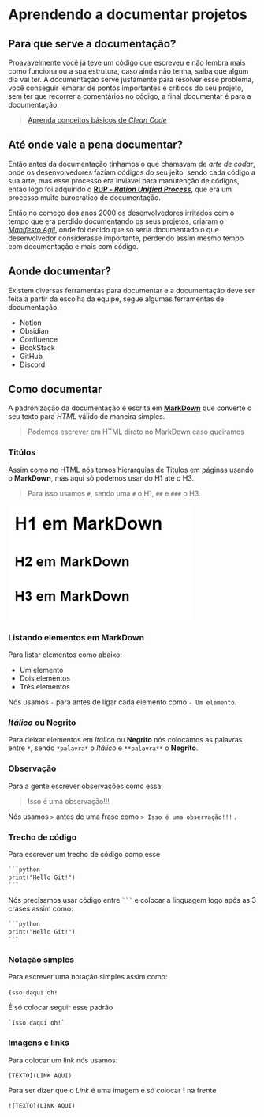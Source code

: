 # Aprendendo a documentar projetos

## Para que serve a documentação?

Proavavelmente você já teve um código que escreveu e não lembra mais como funciona ou a sua estrutura, caso ainda não tenha, saiba que algum dia vai ter.
A documentação serve justamente para resolver esse problema, você conseguir lembrar de pontos importantes e criticos do seu projeto, sem ter que recorrer a comentários no código, a final documentar é para a documentação.

> [Aprenda conceitos básicos de *Clean Code*](https://www.youtube.com/watch?v=9w3o9NHXqu0)

## Até onde vale a pena documentar?

Então antes da documentação tinhamos o que chamavam de *arte de codar*, onde os desenvolvedores faziam códigos do seu jeito, sendo cada código a sua arte, mas esse processo era inviavel para manutenção de códigos, então logo foi adquirido o [**RUP -** ***Ration Unified Process***](https://www.treinaweb.com.br/blog/o-que-e-rup-rational-unified-process#:~:text=A%20metodologia%20RUP%20utiliza%20uma,caracter%C3%ADsticas%20ser%20incremental%20e%20iterativo.), que era um processo muito burocrático de documentação.

Então no começo dos anos 2000 os desenvolvedores irritados com o tempo que era perdido documentando os seus projetos, criaram o [*Manifesto Ágil*](https://agilemanifesto.org/iso/ptbr/manifesto.html), onde foi decido que só seria documentado o que desenvolvedor considerasse importante, perdendo assim mesmo tempo com documentação e mais com código.

## Aonde documentar?

Existem diversas ferramentas para documentar e a documentação deve ser feita a partir da escolha da equipe, segue algumas ferramentas de documentação.

- Notion
- Obsidian
- Confluence
- BookStack
- GitHub
- Discord

## Como documentar

A padronização da documentação é escrita em [**MarkDown**](https://www.markdownguide.org/) que converte o seu texto para *HTML* válido de maneira simples.

> Podemos escrever em HTML direto no MarkDown caso queiramos


### Titúlos

Assim como no HTML nós temos hierarquias de Titulos em páginas usando o **MarkDown**, mas aqui só podemos usar do H1 até o H3.

> Para isso usamos `#`, sendo uma `#` o H1, `##` e `###` o H3.

![Como documentar](./Imagens/como_documentar_1.png)

### Listando elementos em MarkDown

Para listar elementos como abaixo:

- Um elemento
- Dois elementos
-  Três elementos

Nós usamos `-` para antes de ligar cada elemento como `- Um elemento`.

### *Itálico* ou **Negrito**

Para deixar elementos em *Itálico* ou **Negrito** nós colocamos as palavras entre `*`, sendo `*palavra*` o *Itálico* e `**palavra**` o **Negrito**.

### Observação

Para a gente escrever observações como essa:

> Isso é uma observação!!!

Nós usamos `>` antes de uma frase como `> Isso é uma observação!!!` .

### Trecho de código

Para escrever um trecho de código como esse

    ```python
    print("Hello Git!")
    ```

Nós precisamos usar código entre ` ``` ` e colocar a linguagem logo após as 3 crases assim como:

    ```python
    print("Hello Git!")
    ```

### Notação simples

Para escrever uma notação simples assim como:

`Isso daqui oh!`

É só colocar seguir esse padrão 

    `Isso daqui oh!`

### Imagens e links

Para colocar um link nós usamos:

    [TEXTO](LINK AQUI)

Para ser dizer que o *Link* é uma imagem é só colocar **!** na frente

    ![TEXTO](LINK AQUI)
